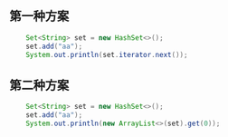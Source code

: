 ## 第一种方案
```java
    Set<String> set = new HashSet<>();
    set.add("aa");
    System.out.println(set.iterator.next());
``` 
## 第二种方案
```java
    Set<String> set = new HashSet<>();
    set.add("aa");
    System.out.println(new ArrayList<>(set).get(0));
```
